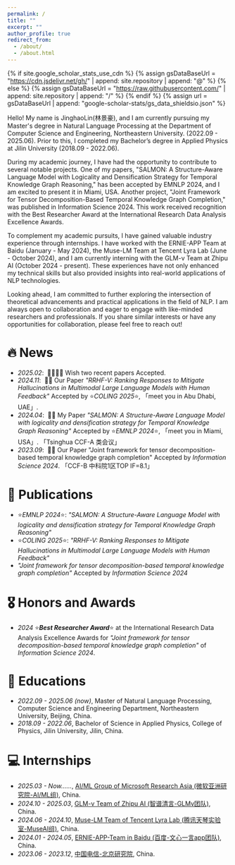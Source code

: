 ```yaml
---
permalink: /
title: ""
excerpt: ""
author_profile: true
redirect_from: 
  - /about/
  - /about.html
---
```


{% if site.google_scholar_stats_use_cdn %}
{% assign gsDataBaseUrl = "https://cdn.jsdelivr.net/gh/" | append: site.repository | append: "@" %}
{% else %}
{% assign gsDataBaseUrl = "https://raw.githubusercontent.com/" | append: site.repository | append: "/" %}
{% endif %}
{% assign url = gsDataBaseUrl | append: "google-scholar-stats/gs_data_shieldsio.json" %}

<span class='anchor' id='about-me'></span>
Hello! My name is JinghaoLin(林景豪), and I am currently pursuing my Master's degree in Natural Language Processing at the Department of Computer Science and Engineering, Northeastern University. (2022.09 - 2025.06). Prior to this, I completed my Bachelor’s degree in Applied Physics at Jilin University (2018.09 - 2022.06).

During my academic journey, I have had the opportunity to contribute to several notable projects. One of my papers, "SALMON: A Structure-Aware Language Model with Logicality and Densification Strategy for Temporal Knowledge Graph Reasoning," has been accepted by EMNLP 2024, and I am excited to present it in Miami, USA. Another project, "Joint Framework for Tensor Decomposition-Based Temporal Knowledge Graph Completion," was published in Information Science 2024. This work received recognition with the Best Researcher Award at the International Research Data Analysis Excellence Awards.

To complement my academic pursuits, I have gained valuable industry experience through internships. I have worked with the ERNIE-APP Team at Baidu (January - May 2024), the Muse-LM Team at Tencent Lyra Lab (June - October 2024), and I am currently interning with the GLM-v Team at Zhipu AI (October 2024 - present). These experiences have not only enhanced my technical skills but also provided insights into real-world applications of NLP technologies.

Looking ahead, I am committed to further exploring the intersection of theoretical advancements and practical applications in the field of NLP. I am always open to collaboration and eager to engage with like-minded researchers and professionals. If you share similar interests or have any opportunities for collaboration, please feel free to reach out!

# 🔥 News
- *2025.02*: &nbsp;🙏🏻🙏🏻 Wish two recent papers Accepted.
- *2024.11*: &nbsp;🎉🎉 Our Paper *"RRHF-V: Ranking Responses to Mitigate Hallucinations in Multimodal Large Language Models with Human Feedback"* Accepted by ⭐️*COLING 2025*⭐️, 「meet you in Abu Dhabi, UAE」.
- *2024.04*: &nbsp;🎉🎉 My Paper *"SALMON: A Structure-Aware Language Model with logicality and densification strategy for Temporal Knowledge Graph Reasoning"* Accepted by ⭐️*EMNLP 2024*⭐️, 「meet you in Miami, USA」. 「Tsinghua CCF-A 类会议」
- *2023.09*: &nbsp;🎉🎉 Our Paper "Joint framework for tensor decomposition-based temporal knowledge graph completion" Accepted by *Information Science 2024*. 「CCF-B 中科院1区TOP IF=8.1」

# 📝 Publications 
- ⭐️*EMNLP 2024*⭐️: *"SALMON: A Structure-Aware Language Model with logicality and densification strategy for Temporal Knowledge Graph Reasoning"*
- ⭐️*COLING 2025*⭐️: *"RRHF-V: Ranking Responses to Mitigate Hallucinations in Multimodal Large Language Models with Human Feedback"*
- *"Joint framework for tensor decomposition-based temporal knowledge graph completion"* Accepted by *Information Science 2024*

# 🎖 Honors and Awards
- *2024* ⭐️***Best Researcher Award***⭐️ at the International Research Data Analysis Excellence Awards for *"Joint framework for tensor decomposition-based temporal knowledge graph completion"* of *Information Science 2024*.

# 📖 Educations
- *2022.09 - 2025.06 (now)*, Master of Natural Language Processing, Computer Science and Engineering Department, Northeastern University, Beijing, China. 
- *2018.09 - 2022.06*, Bachelor of Science in Applied Physics, College of Physics, Jilin University, Jilin, China. 

# 💻 Internships
- *2025.03 - Now......*, [AI/ML Group of Microsoft Research Asia (微软亚洲研究院-AI/ML组)](https://www.microsoft.com/en-us/research/lab/microsoft-research-asia-zh-cn/), China.
- *2024.10 - 2025.03*, [GLM-v Team of Zhipu AI (智谱清言-GLMv团队)](https://github.com/THUDM/GLM-4), China.
- *2024.06 - 2024.10*, [Muse-LM Team of Tencent Lyra Lab (腾讯天琴实验室-MuseAI组)](https://www.163.com/dy/article/J4803D3D0511N33R.html), China.
- *2024.01 - 2024.05*, [ERNIE-APP-Team in Baidu (百度-文心一言app团队)](https://yiyan.baidu.com/), China.
- *2023.06 - 2023.12*, [中国电信-北京研究院](https://www.163.com/dy/article/IDT4KK2D051288FS.html), China.


